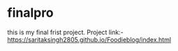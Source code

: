 # finalpro
this is my final frist project.
Project link:- https://saritaksingh2805.github.io/Foodieblog/index.html
